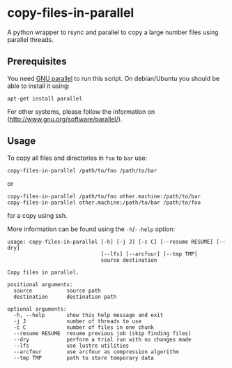 copy-files-in-parallel
======================

A python wrapper to rsync and parallel to copy a large number files using parallel threads.

Prerequisites
-------------

You need [GNU parallel](http://www.gnu.org/software/parallel/) to run this script. On debian/Ubuntu you should be able to install it using:

```
apt-get install parallel
```

For other systems, please follow the information on (http://www.gnu.org/software/parallel/).

Usage
-----

To copy all files and directories in `foo` to `bar` use:

```
copy-files-in-parallel /path/to/foo /path/to/bar
```
or

```
copy-files-in-parallel /path/to/foo other.machine:/path/to/bar
copy-files-in-parallel other.machine:/path/to/bar /path/to/foo
```

for a copy using ssh.

More information can be found using the `-h`/`--help` option:

```
usage: copy-files-in-parallel [-h] [-j J] [-c C] [--resume RESUME] [--dry]
                              [--lfs] [--arcfour] [--tmp TMP]
                              source destination

Copy files in parallel.

positional arguments:
  source           source path
  destination      destination path

optional arguments:
  -h, --help       show this help message and exit
  -j J             number of threads to use
  -c C             number of files in one chunk
  --resume RESUME  resume previous job (skip finding files)
  --dry            perform a trial run with no changes made
  --lfs            use lustre utilities
  --arcfour        use arcfour as compression algorithm
  --tmp TMP        path to store temporary data
```
